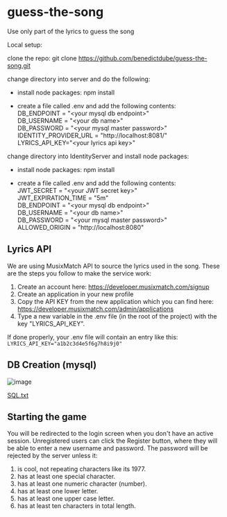 # guess-the-song
Use only part of the lyrics to guess the song

Local setup:

clone the repo:
git clone https://github.com/benedictdube/guess-the-song.git

change directory into server and do the following:
- install node packages:
  npm install

- create a file called .env and add the following contents:</br>
  DB_ENDPOINT = "\<your mysql db endpoint\>"</br>
  DB_USERNAME = "\<your db name\>"</br>
  DB_PASSWORD = "\<your mysql master password\>"</br>
  IDENTITY_PROVIDER_URL = "http://localhost:8081/"</br>
  LYRICS_API_KEY="\<your lyrics api key\>"</br>

change directory into IdentityServer and install node packages:
- install node packages:
  npm install

- create a file called .env and add the following contents:</br>
  JWT_SECRET = "\<your JWT secret key\>"</br>
  JWT_EXPIRATION_TIME = "5m"</br>
  DB_ENDPOINT = "\<your mysql db endpoint\>"</br>
  DB_USERNAME = "\<your db name\>"</br>
  DB_PASSWORD = "\<your mysql master password\>"</br>
  ALLOWED_ORIGIN = "http://localhost:8080"</br>

## Lyrics API
We are using MusixMatch API to source the lyrics used in the song.
These are the steps you follow to make the service work:
1. Create an account here: https://developer.musixmatch.com/signup
2. Create an application in your new profile
3. Copy the API KEY from the new application which you can find here: https://developer.musixmatch.com/admin/applications
4. Type a new variable in the  .env  file (in the root of the project) with the key "LYRICS_API_KEY".

If done properly,  your .env file will contain an entry like this: `LYRICS_API_KEY="a1b2c3d4e5f6g7h8i9j0"`


## DB Creation (mysql)

![image](https://github.com/benedictdube/guess-the-song/assets/109282750/5ea82e58-e39a-4e65-b204-c1fd9ebe314c)


[SQL.txt](https://github.com/benedictdube/guess-the-song/files/11884531/SQL.txt)

## Starting the game
You will be redirected to the login screen when you don't have an active session.
Unregistered users can click the Register button, where they will be able to enter a new username and password.
The password will be rejected by the server unless it:
1. is cool,  not repeating characters like its 1977.
2. has at least one special character.
3. has at least one numeric character (number).
4. has at least one lower letter.
5. has at least one upper case letter.
6. has at least ten characters in total length.

